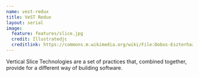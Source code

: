```yaml
---
name: vest-redux
title: VeST Redux
layout: serial
image:
  feature: features/slice.jpg
  credit: Illustratedjc
  creditlink: https://commons.m.wikimedia.org/wiki/File:Dobos-Eszterhazy-Zserbo.jpg
---
```

Vertical Slice Technologies are a set of practices that, combined together, provide for a different way of building software.

